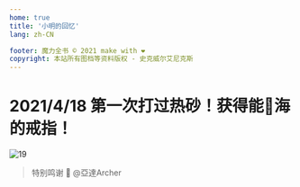 ```yaml
---
home: true
title: '小明的回忆'
lang: zh-CN

footer: 魔力全书 © 2021 make with ❤️
copyright: 本站所有图档等资料版权 - 史克威尔艾尼克斯
---
```


<Valine />

# 2021/4/18  第一次打过热砂！获得能🚢海的戒指！

![19](https://user-images.githubusercontent.com/78347270/115387236-59d3d580-a215-11eb-8502-dea85040789d.png)

> 特别鸣谢 💖 @亞達Archer 